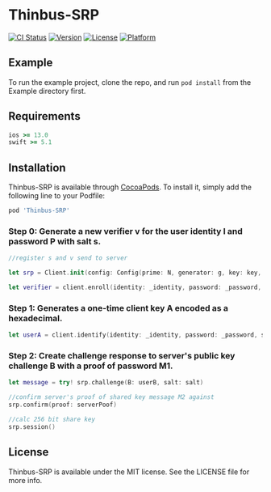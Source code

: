 # Thinbus-SRP

[![CI Status](https://img.shields.io/travis/zlk/Thinbus-SRP.svg?style=flat)](https://travis-ci.org/zlk/Thinbus-SRP)
[![Version](https://img.shields.io/cocoapods/v/Thinbus-SRP.svg?style=flat)](https://cocoapods.org/pods/Thinbus-SRP)
[![License](https://img.shields.io/cocoapods/l/Thinbus-SRP.svg?style=flat)](https://cocoapods.org/pods/Thinbus-SRP)
[![Platform](https://img.shields.io/cocoapods/p/Thinbus-SRP.svg?style=flat)](https://cocoapods.org/pods/Thinbus-SRP)

## Example

To run the example project, clone the repo, and run `pod install` from the Example directory first.

## Requirements



```ruby
ios >= 13.0
swift >= 5.1
```



## Installation

Thinbus-SRP is available through [CocoaPods](https://cocoapods.org). To install
it, simply add the following line to your Podfile:

```ruby
pod 'Thinbus-SRP'
```



### Step 0: Generate a new verifier v for the user identity I and password P with salt s.

```swift
//register s and v send to server

let srp = Client.init(config: Config(prime: N, generator: g, key: key, algorithm: .sha256))

let verifier = client.enroll(identity: _identity, password: _password, salt: salt)

```





###  Step 1: Generates a one-time client key A encoded as a hexadecimal.

```swift
let userA = client.identify(identity: _identity, password: _password, salt: salt)

```





###  Step 2: Create challenge response to server's public key challenge B with a proof of password M1.



``` swift
let message = try! srp.challenge(B: userB, salt: salt)

//confirm server's proof of shared key message M2 against
srp.confirm(proof: serverPoof)

//calc 256 bit share key
srp.session()
```



## License

Thinbus-SRP is available under the MIT license. See the LICENSE file for more info.
